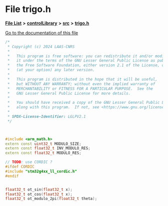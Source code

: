 

# File trigo.h

[**File List**](files.md) **>** [**controlLibrary**](dir_78b365e62f248710669e9a6984210a4a.md) **>** [**src**](dir_0c7b11c8d6d0df41220cb8bbf1e252be.md) **>** [**trigo.h**](trigo_8h.md)

[Go to the documentation of this file](trigo_8h.md)


```C++
/*
 * Copyright (c) 2024 LAAS-CNRS
 *
 *   This program is free software: you can redistribute it and/or modify
 *   it under the terms of the GNU Lesser General Public License as published by
 *   the Free Software Foundation, either version 2.1 of the License, or
 *   (at your option) any later version.
 *
 *   This program is distributed in the hope that it will be useful,
 *   but WITHOUT ANY WARRANTY; without even the implied warranty of
 *   MERCHANTABILITY or FITNESS FOR A PARTICULAR PURPOSE.  See the
 *   GNU Lesser General Public License for more details.
 *
 *   You should have received a copy of the GNU Lesser General Public License
 *   along with this program.  If not, see <https://www.gnu.org/licenses/>.
 *
 * SPDX-License-Identifier: LGLPV2.1
 */



#include <arm_math.h>
extern const uint32_t MODULO_SIZE;     
extern const float32_t INV_MODULO_RES;
extern const float32_t MODULO_RES; 

// TODO: use CORDIC ?
#ifdef CORDIC 
#include "stm32g4xx_ll_cordic.h"
#endif


float32_t ot_sin(float32_t x);
float32_t ot_cos(float32_t x);
float32_t ot_modulo_2pi(float32_t theta);

```


